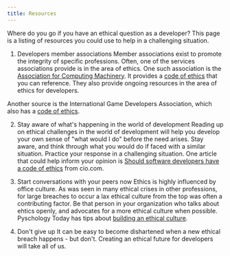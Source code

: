 ```yaml
---
title: Resources
---
```


Where do you go if you have an ethical question as a developer? This page is a listing of resources you could use to help in a challenging situation. 
1. Developers member associations
Member associations exist to promote the integrity of specific professions. Often, one of the services associations provide is in the area of ethics. 
One such association is the [Association for Computing Machinery](http://www.acm.org/about-acm/code-of-ethics). It provides a [code of ethics](http://ethics.acm.org/code-of-ethics) that you can reference. 
They also provide ongoing resources in the area of ethics for developers. 

Another source is the International Game Developers Association, which also has a [code of ethics](https://www.igda.org/?page=codeofethics).

2. Stay aware of what's happening in the world of development
Reading up on ethical challenges in the world of development will help you develop your own sense of "what would I do" before the need arises. 
Stay aware, and think through what you would do if faced with a similar situation. Practice your response in a challenging situation. One article that could help inform your opinion is [Should software developers have a code of ethics](https://www.cio.com/article/3156565/developer/should-software-developers-have-a-code-of-ethics.html) from cio.com.

3. Start conversations with your peers now
Ethics is highly influenced by office culture. As was seen in many ethical crises in other professions, for large breaches to occur a lax ethical culture from the top was often a contributing factor. Be that person in your organization who talks about ehtics openly, and advocates for a more ethical culture when possible. Pyschology Today has tips about [building an ethical culture](https://www.psychologytoday.com/blog/do-the-right-thing/201507/six-ways-create-culture-ethics-in-any-organization).

4. Don't give up
It can be easy to become dishartened when a new ethical breach happens - but don't. Creating an ethical future for developers will take all of us. 

